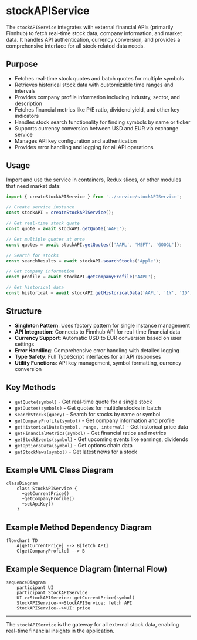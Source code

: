 # stockAPIService

The `stockAPIService` integrates with external financial APIs (primarily Finnhub) to fetch real-time stock data, company information, and market data. It handles API authentication, currency conversion, and provides a comprehensive interface for all stock-related data needs.

## Purpose
- Fetches real-time stock quotes and batch quotes for multiple symbols
- Retrieves historical stock data with customizable time ranges and intervals
- Provides company profile information including industry, sector, and description
- Fetches financial metrics like P/E ratio, dividend yield, and other key indicators
- Handles stock search functionality for finding symbols by name or ticker
- Supports currency conversion between USD and EUR via exchange service
- Manages API key configuration and authentication
- Provides error handling and logging for all API operations

## Usage
Import and use the service in containers, Redux slices, or other modules that need market data:

```typescript
import { createStockAPIService } from '../service/stockAPIService';

// Create service instance
const stockAPI = createStockAPIService();

// Get real-time stock quote
const quote = await stockAPI.getQuote('AAPL');

// Get multiple quotes at once
const quotes = await stockAPI.getQuotes(['AAPL', 'MSFT', 'GOOGL']);

// Search for stocks
const searchResults = await stockAPI.searchStocks('Apple');

// Get company information
const profile = await stockAPI.getCompanyProfile('AAPL');

// Get historical data
const historical = await stockAPI.getHistoricalData('AAPL', '1Y', '1D');
```

## Structure
- **Singleton Pattern**: Uses factory pattern for single instance management
- **API Integration**: Connects to Finnhub API for real-time financial data
- **Currency Support**: Automatic USD to EUR conversion based on user settings
- **Error Handling**: Comprehensive error handling with detailed logging
- **Type Safety**: Full TypeScript interfaces for all API responses
- **Utility Functions**: API key management, symbol formatting, currency conversion

## Key Methods
- `getQuote(symbol)` - Get real-time quote for a single stock
- `getQuotes(symbols)` - Get quotes for multiple stocks in batch
- `searchStocks(query)` - Search for stocks by name or symbol
- `getCompanyProfile(symbol)` - Get company information and profile
- `getHistoricalData(symbol, range, interval)` - Get historical price data
- `getFinancialMetrics(symbol)` - Get financial ratios and metrics
- `getStockEvents(symbol)` - Get upcoming events like earnings, dividends
- `getOptionsData(symbol)` - Get options chain data
- `getStockNews(symbol)` - Get latest news for a stock

## Example UML Class Diagram
```mermaid
classDiagram
    class StockAPIService {
      +getCurrentPrice()
      +getCompanyProfile()
      +setApiKey()
    }
```

## Example Method Dependency Diagram
```mermaid
flowchart TD
    A[getCurrentPrice] --> B[fetch API]
    C[getCompanyProfile] --> B
```

## Example Sequence Diagram (Internal Flow)
```mermaid
sequenceDiagram
    participant UI
    participant StockAPIService
    UI->>StockAPIService: getCurrentPrice(symbol)
    StockAPIService->>StockAPIService: fetch API
    StockAPIService-->>UI: price
```

---

The `stockAPIService` is the gateway for all external stock data, enabling real-time financial insights in the application.
